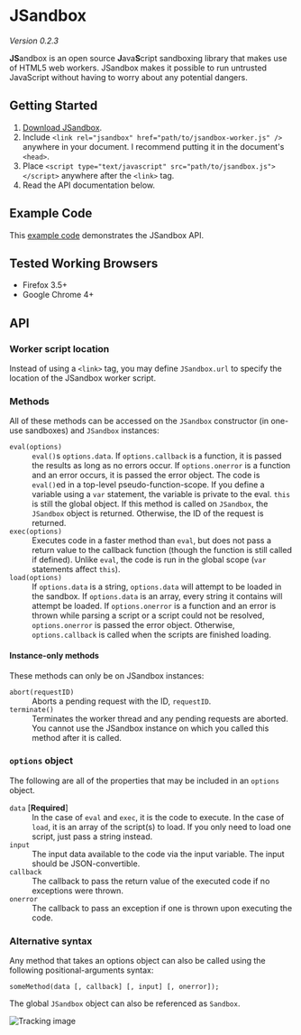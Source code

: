 JSandbox
========

*Version 0.2.3*

<strong>JS</strong>andbox is an open source <strong>J</strong>ava<strong>S</strong>cript
sandboxing library that makes use of HTML5 web workers. JSandbox makes it possible to run
untrusted JavaScript without having to worry about any potential dangers.

Getting Started
---------------

 1. [Download JSandbox][download].
 2. Include `<link rel="jsandbox" href="path/to/jsandbox-worker.js" />` anywhere in your
    document. I recommend putting it in the document's `<head>`.
 3. Place `<script type="text/javascript" src="path/to/jsandbox.js"></script>`
    anywhere after the `<link>` tag.
 4. Read the API documentation below.


  [download]: http://github.com/eligrey/jsandbox/zipball/master


Example Code
------------

This [example code][example] demonstrates the JSandbox API.

  [example]: http://gist.github.com/175160


Tested Working Browsers
-----------------------

* Firefox 3.5+
* Google Chrome 4+


API
---

### Worker script location

Instead of using a `<link>` tag, you may define `JSandbox.url` to specify the location
of the JSandbox worker script.


### Methods

All of these methods can be accessed on the `JSandbox` constructor (in one-use sandboxes)
and `JSandbox` instances:

<dl>
  <dt><code>eval(options)</code></dt>
  <dd>
    <code>eval()</code>s <code>options.data</code>. If <code>options.callback</code> is a
    function, it is passed the results as long as no errors occur. If
    <code>options.onerror</code> is a function and an error occurs, it is passed the error
    object. The code is <code>eval()</code>ed in a top-level pseudo-function-scope. If you
    define a variable using a <code>var</code> statement, the variable is private to the
    eval. <code>this</code> is still the global object. If this method is called on
    <code>JSandbox</code>, the <code>JSandbox</code> object is returned. Otherwise, the ID
    of the request is returned.
  </dd>

  <dt><code>exec(options)</code></dt>
  <dd>
    Executes code in a faster method than <code>eval</code>, but does not pass a
    return value to the callback function (though the function is still called if
    defined). Unlike <code>eval</code>, the code is run in the global scope
    (<code>var</code> statements affect <code>this</code>).
  </dd>

  <dt><code>load(options)</code></dt>
  <dd>
    If <code>options.data</code> is a string, <code>options.data</code> will attempt to be
    loaded in the sandbox. If <code>options.data</code> is an array, every string it
    contains will attempt be loaded. If <code>options.onerror</code> is a function and an
    error is thrown while parsing a script or a script could not be resolved,
    <code>options.onerror</code> is passed the error object. Otherwise,
    <code>options.callback</code> is called when the scripts are finished loading.
  </dd>
</dl>

#### Instance-only methods

These methods can only be on JSandbox instances:

<dl>
  <dt><code>abort(requestID)</code></dt>
  <dd>Aborts a pending request with the ID, <code>requestID</code>.</dd>

  <dt><code>terminate()</code></dt>
  <dd>
    Terminates the worker thread and any pending requests are aborted. You cannot use the
    JSandbox instance on which you called this method after it is called.
  </dd>
</dl>

### `options` object

The following are all of the properties that may be included in an `options` object.

<dl>
  <dt><code>data</code> [<strong>Required</strong>]</dt>
  <dd>
    In the case of <code>eval</code> and <code>exec</code>, it is the code to execute. In
    the case of <code>load</code>, it is an array of the script(s) to load. If you only
    need to load one script, just pass a string instead.
  </dd>

  <dt><code>input</code></dt>
  <dd>
    The input data available to the code via the input variable. The input should be
    JSON-convertible.
  </dd>

  <dt><code>callback</code></dt>
  <dd>
    The callback to pass the return value of the executed code if no exceptions were
    thrown.
  </dd>

  <dt><code>onerror</code></dt>
  <dd>The callback to pass an exception if one is thrown upon executing the code.</dd>
</dl>


### Alternative syntax

Any method that takes an options object can also be called using the following
positional-arguments syntax:

    someMethod(data [, callback] [, input] [, onerror]);

The global `JSandbox` object can also be referenced as `Sandbox`.


![Tracking image](https://in.getclicky.com/212712ns.gif)
